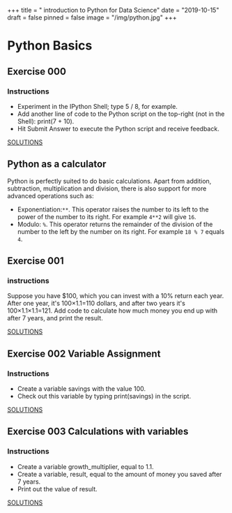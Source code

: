 +++
title = " introduction to Python for Data Science"
date = "2019-10-15"
draft = false
pinned = false
image = "/img/python.jpg"
+++
# Python Basics
## Exercise 000
### Instructions
* Experiment in the IPython Shell; type 5 / 8, for example.
* Add another line of code to the Python script on the top-right (not in the Shell): print(7 + 10).
* Hit Submit Answer to execute the Python script and receive feedback.

[SOLUTIONS](https://github.com/chiarabdy/lernblog/tree/master/content/challenges/python/E000.py)

## Python as a calculator
Python is perfectly suited to do basic calculations. Apart from addition, subtraction, multiplication and division, there is also support for more advanced operations such as:
* Exponentiation:`` ** ``. This operator raises the number to its left to the power of the number to its right. For example ``4**2`` will give ``16``.
* Modulo: ``%``. This operator returns the remainder of the division of the number to the left by the number on its right. For example ``18 % 7`` equals ``4``.
## Exercise 001
### instructions
Suppose you have $100, which you can invest with a 10% return each year. After one year, it's 100×1.1=110 dollars, and after two years it's 100×1.1×1.1=121. Add code to calculate how much money you end up with after 7 years, and print the result.

[SOLUTIONS](https://github.com/chiarabdy/lernblog/tree/master/content/challenges/python/E001.py)

## Exercise 002 Variable Assignment
### Instructions
* Create a variable savings with the value 100.
* Check out this variable by typing print(savings) in the script.

[SOLUTIONS](https://github.com/chiarabdy/lernblog/tree/master/content/challenges/python/E002.py)

## Exercise 003 Calculations with variables
### Instructions
* Create a variable growth_multiplier, equal to 1.1.
* Create a variable, result, equal to the amount of money you saved after 7 years.
* Print out the value of result.

[SOLUTIONS](https://github.com/chiarabdy/lernblog/tree/master/content/challenges/python/E003.py)

